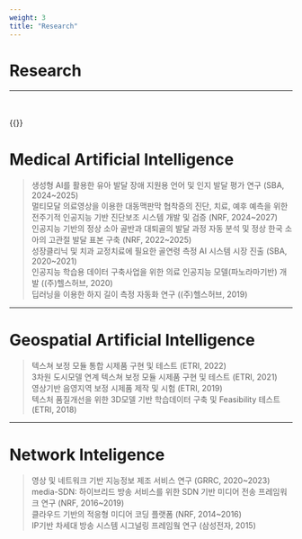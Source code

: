 ```yaml
---
weight: 3
title: "Research"
---
```


# Research  
---
<br><br>
{{<columns>}}  

# Medical Artificial Intelligence 

> 생성형 AI를 활용한 유아 발달 장애 지원용 언어 및 인지 발달 평가 연구 (SBA, 2024~2025)</br>
> 멀티모달 의료영상을 이용한 대동맥판막 협착증의 진단, 치료, 예후 예측을 위한 전주기적 인공지능 기반 진단보조 시스템 개발 및 검증 (NRF, 2024~2027)</br>
> 인공지능 기반의 정상 소아 골반과 대퇴골의 발달 과정 자동 분석 및 정상 한국 소아의 고관절 발달 표본 구축 (NRF, 2022~2025)</br>
> 성장클리닉 및 치과 교정치료에 필요한 골연령 측정 AI 시스템 시장 진출 (SBA, 2020~2021)</br>
> 인공지능 학습용 데이터 구축사업을 위한 의료 인공지능 모델(파노라마기반) 개발 ((주)헬스허브, 2020)</br>
> 딥러닝을 이용한 하지 길이 측정 자동화 연구  ((주)헬스허브, 2019)</br>

---

# Geospatial Artificial Intelligence

> 텍스쳐 보정 모듈 통합 시제품 구현 및 테스트 (ETRI, 2022)</br>
> 3차원 도시모델 연계 텍스쳐 보정 모듈 시제품 구현 및 테스트 (ETRI, 2021)</br>
> 영상기반 음영지역 보정 시제품 제작 및 시험 (ETRI, 2019)</br>
> 텍스처 품질개선을 위한 3D모델 기반 학습데이터 구축 및 Feasibility 테스트 (ETRI, 2018)</br>

---

# Network Inteligence

> 영상 및 네트워크 기반 지능정보 제조 서비스 연구 (GRRC, 2020~2023)</br>
> media-SDN: 하이브리드 방송 서비스를 위한 SDN 기반 미디어 전송 프레임워크 연구 (NRF, 2016~2019)</br>
> 클라우드 기반의 적응형 미디어 코딩 플랫폼 (NRF, 2014~2016)</br>
> IP기반 차세대 방송 시스템 시그널링 프레임웤 연구 (삼성전자, 2015)</br>
